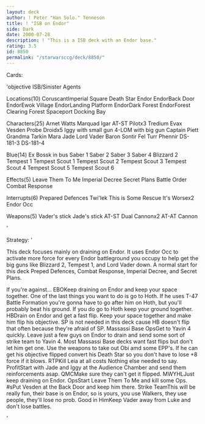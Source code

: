 ```yaml
---
layout: deck
author: ! Peter "Han Solo." Tenneson
title: ! "ISB on Endor"
side: Dark
date: 2000-07-28
description: ! "This is a ISB deck with an Endor base."
rating: 3.5
id: 8850
permalink: "/starwarsccg/deck/8850/"
---
```

Cards: 

'objective
ISB/Sinister Agents

Locations(10)
CoruscantImperial Square
Death Star
Endor
EndorBack Door
EndorEwok Village
EndorLanding Platform
EndorDark Forest
EndorForest Clearing
Forest
Spaceport Docking Bay

Characters(25)
Arnet
Watts
Marquad
Igar
AT-ST Pilotx3
Tredium
Evax
Vesden
Probe Droidx5
Iggy with small gun
4-LOM with big gun
Captain Piett
Grandma Tarkin
Mara Jade
Lord Vader
Baron Sontir Fel
Turr Phennir
DS-181-3
DS-181-4

Blue(14)
Ex
Bossk in bus
Saber 1
Saber 2
Saber 3
Saber 4
Blizzard 2
Tempest 1
Tempest Scout 1
Tempest Scout 2
Tempest Scout 3
Tempest Scout 4
Tempest Scout 5
Tempest Scout 6

Effects(5)
Leave Them To Me
Imperial Decree
Secret Plans
Battle Order
Combat Response

Interrupts(6)
Prepared Defences
Twi'lek
This is Some Rescue
It's Worsex2
Endor Occ

Weapons(5)
Vader's stick
Jade's stick
AT-ST Dual Cannonx2
AT-AT Cannon

'

Strategy: '

This deck focuses mainly on draining on Endor.  It uses Endor Occ to activate more force for every Endor battleground you occupy to help get the big guns like Blizzard 2, Tempest 1, and Lord Vader down.
A normal start for this deck Preped Defences, Combat Response, Imperial Decree, and Secret Plans.

If you're against...
EBOKeep draining on Endor and keep your space together.  One of the last things you want to do is go to Hoth.	If he uses T-47 Battle Formation you're gonna have to go after him on Hoth, but you'll probably beat his ground.  If you do go to Hoth keep your ground together.
HBDrain on Endor and get a fast flip.	Keep your space together and make him flip his objective.  SP is not needed in this deck cause HB doesn't flip that often because they're afraid of SP.
Massassi Base OpsGet to Yavin 4 quickly.  Leave just a few guys on Endor to drain and send some sort of strike team to Yavin 4.  Most Massassi Base decks want fast flips but don't let him get one.	Use the weapons to take out Obi amd some EPP's.  If he can get his objective flipped convert his Death Star so you don't have to lose +8 force if it blows.
RTPKill Leia at all costs  Nothing else needed to say.
ProfitStart with Jade and Iggy at the Audience Chamber and send them reinforcements asap.
QMCMake sure they can't get it flipped.
MWYHLJust keep draining on Endor.
OpsStart Leave Them To Me and kill some Ops.
#sPut Vesden at the Back Door and keep him there.
Strike TeamThis will be really fun, their base is on Endor, so is yours, you use Walkers, they use people, they'll lose no prob.
Good in HimKeep Vader away from Luke and don't lose battles.


'
